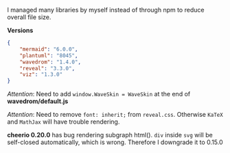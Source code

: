 I managed many libraries by myself instead of through npm to reduce overall file size.

**Versions**
```json
{
    "mermaid": "6.0.0",
    "plantuml": "8045",
    "wavedrom": "1.4.0",
    "reveal": "3.3.0",
    "viz": "1.3.0"
}
```  

*Attention*: Need to add `window.WaveSkin = WaveSkin` at the end of **wavedrom/default.js**

*Attention*: Need to remove `font: inherit;` from `reveal.css`. Otherwise `KaTeX` and `MathJax` will have trouble rendering.

**cheerio 0.20.0** has bug rendering subgraph html(). `div` inside `svg` will be self-closed automatically, which is wrong. Therefore I downgrade it to 0.15.0
